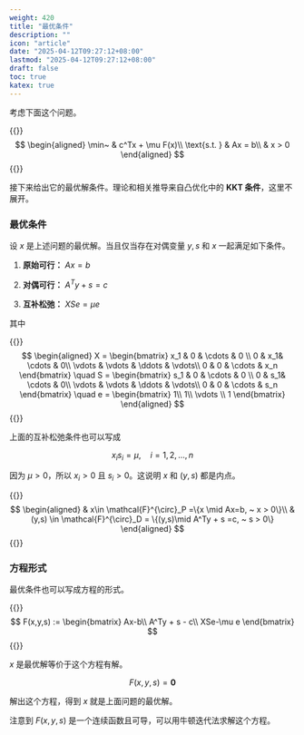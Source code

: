 ```yaml
---
weight: 420
title: "最优条件"
description: ""
icon: "article"
date: "2025-04-12T09:27:12+08:00"
lastmod: "2025-04-12T09:27:12+08:00"
draft: false
toc: true
katex: true
---
```


考虑下面这个问题。

{{<katex>}}
$$
\begin{aligned}
\min~ & c^Tx + \mu F(x)\\
\text{s.t. } & Ax = b\\
& x > 0
\end{aligned}
$$
{{</katex>}} 

接下来给出它的最优解条件。理论和相关推导来自凸优化中的 **KKT 条件**，这里不展开。

### 最优条件

设 $x$ 是上述问题的最优解。当且仅当存在对偶变量 $y, s$ 和 $x$ 一起满足如下条件。


1. **原始可行：** $Ax=b$

2. **对偶可行：** $A^Ty + s = c$

3. **互补松弛：** $XSe = \mu e$ 

其中 

{{<katex>}}
$$
\begin{aligned}
X = 
\begin{bmatrix}
x_1 & 0 & \cdots & 0 \\
0 & x_1&  \cdots & 0\\
\vdots & \vdots & \ddots & \vdots\\
0 & 0 & \cdots & x_n 
\end{bmatrix}
\quad
S = 
\begin{bmatrix}
s_1 & 0 & \cdots & 0 \\
0 & s_1&  \cdots & 0\\
\vdots & \vdots & \ddots & \vdots\\
0 & 0 & \cdots & s_n 
\end{bmatrix}
\quad
e = \begin{bmatrix}
1\\
1\\
\vdots \\
1
\end{bmatrix}
\end{aligned}
$$
{{</katex>}}

上面的互补松弛条件也可以写成

$$
x_i s_i = \mu,\quad i =1, 2, ..., n
$$

因为 $\mu > 0$，所以 $x_i > 0$ 且 $s_i > 0$。这说明 $x$ 和 $(y, s)$ 都是内点。

{{<katex>}}
$$
\begin{aligned}
& x\in \mathcal{F}^{\circ}_P =\{x \mid Ax=b, ~ x > 0\}\\
& (y,s) \in \mathcal{F}^{\circ}_D = \{(y,s)\mid A^Ty + s =c, ~ s > 0\}
\end{aligned}
$$
{{</katex>}}


### 方程形式

最优条件也可以写成方程的形式。

{{<katex>}}
$$
F(x,y,s) := \begin{bmatrix}
Ax-b\\
A^Ty + s - c\\
XSe-\mu e
\end{bmatrix}
$$
{{</katex>}}

$x$ 是最优解等价于这个方程有解。

$$
F(x,y,s) = \mathbf{0}
$$

解出这个方程，得到 $x$ 就是上面问题的最优解。

注意到 $F(x,y,s)$ 是一个连续函数且可导，可以用牛顿迭代法求解这个方程。
